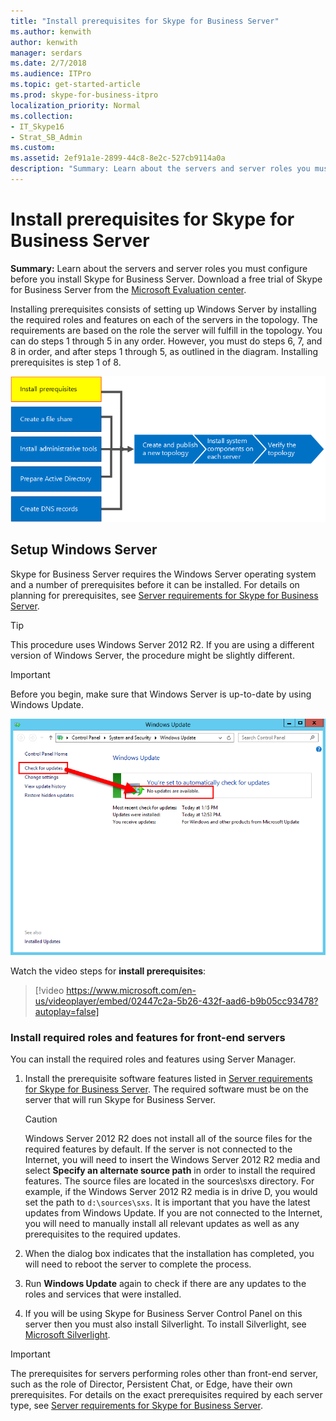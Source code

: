 ```yaml
---
title: "Install prerequisites for Skype for Business Server"
ms.author: kenwith
author: kenwith
manager: serdars
ms.date: 2/7/2018
ms.audience: ITPro
ms.topic: get-started-article
ms.prod: skype-for-business-itpro
localization_priority: Normal
ms.collection: 
- IT_Skype16
- Strat_SB_Admin
ms.custom: 
ms.assetid: 2ef91a1e-2899-44c8-8e2c-527cb9114a0a
description: "Summary: Learn about the servers and server roles you must configure before you install Skype for Business Server. Download a free trial of Skype for Business Server from the Microsoft Evaluation center at: https://www.microsoft.com/evalcenter/evaluate-skype-for-business-server."
---
```


# Install prerequisites for Skype for Business Server
 
**Summary:** Learn about the servers and server roles you must configure before you install Skype for Business Server. Download a free trial of Skype for Business Server from the [Microsoft Evaluation center](https://www.microsoft.com/evalcenter/evaluate-skype-for-business-server).
  
Installing prerequisites consists of setting up Windows Server by installing the required roles and features on each of the servers in the topology. The requirements are based on the role the server will fulfill in the topology. You can do steps 1 through 5 in any order. However, you must do steps 6, 7, and 8 in order, and after steps 1 through 5, as outlined in the diagram. Installing prerequisites is step 1 of 8.
  
![Overview diagram - install prerequisites.](../../media/0a85349b-b398-4e04-8901-8f4bd25d8afe.png)
  
## Setup Windows Server

Skype for Business Server requires the Windows Server operating system and a number of prerequisites before it can be installed. For details on planning for prerequisites, see [Server requirements for Skype for Business Server](../../../SfBServer2019/plan/system-requirements.md). 
  
> [!TIP]
> This procedure uses Windows Server 2012 R2. If you are using a different version of Windows Server, the procedure might be slightly different. 
  
> [!IMPORTANT]
> Before you begin, make sure that Windows Server is up-to-date by using Windows Update. 
  
![Windows Server up to date.](../../media/a8d57a97-a55e-443b-b304-c534ae9a71b2.png)
  
Watch the video steps for **install prerequisites**:
  
> [!video https://www.microsoft.com/en-us/videoplayer/embed/02447c2a-5b26-432f-aad6-b9b05cc93478?autoplay=false]
  
### Install required roles and features for front-end servers

You can install the required roles and features using Server Manager. 
    
1. Install the prerequisite software features listed in [Server requirements for Skype for Business Server](../../../SfBServer2019/plan/system-requirements.md). The required software must be on the server that will run Skype for Business Server.
    
    > [!CAUTION]
    > Windows Server 2012 R2 does not install all of the source files for the required features by default. 
    > If the server is not connected to the Internet, you will need to insert the Windows Server 2012 R2 media and select **Specify an alternate source path** in order to install the required features. 
    > The source files are located in the sources\sxs directory. 
    > For example, if the Windows Server 2012 R2 media is in drive D, you would set the path to `d:\sources\sxs`. 
    > It is important that you have the latest updates from Windows Update. 
    > If you are not connected to the Internet, you will need to manually install all relevant updates as well as any prerequisites to the required updates. 
  
1. When the dialog box indicates that the installation has completed, you will need to reboot the server to complete the process.
    
1. Run **Windows Update** again to check if there are any updates to the roles and services that were installed.
    
1. If you will be using Skype for Business Server Control Panel on this server then you must also install Silverlight. To install Silverlight, see [Microsoft Silverlight](https://www.microsoft.com/silverlight/).


> [!IMPORTANT]
> The prerequisites for servers performing roles other than front-end server, such as the role of Director, Persistent Chat, or Edge, have their own prerequisites. 
> For details on the exact prerequisites required by each server type, see [Server requirements for Skype for Business Server](../../../SfBServer2019/plan/system-requirements.md). 
  

